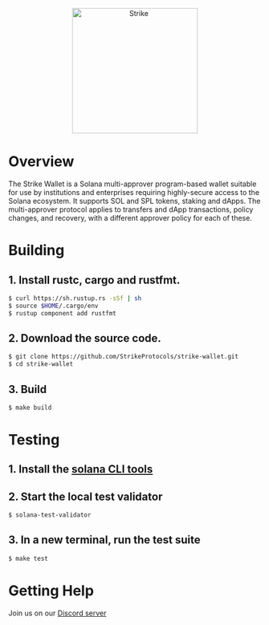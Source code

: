 <p align="center">
  <a href="https://strikeprotocols.com">
    <img alt="Strike" src="https://strikeprotocols.com/wp-content/uploads/2021/11/strike-4C-whitetype@4x.png" width="250" />
  </a>
</p>

# Overview

The Strike Wallet is a Solana multi-approver program-based wallet suitable for
use by institutions and enterprises requiring highly-secure access to the
Solana ecosystem. It supports SOL and SPL tokens, staking and dApps. The
multi-approver protocol applies to transfers and dApp transactions, policy
changes, and recovery, with a different approver policy for each of these.

# Building

## **1. Install rustc, cargo and rustfmt.**

```bash
$ curl https://sh.rustup.rs -sSf | sh
$ source $HOME/.cargo/env
$ rustup component add rustfmt
```

## **2. Download the source code.**

```bash
$ git clone https://github.com/StrikeProtocols/strike-wallet.git
$ cd strike-wallet
```

## **3. Build**

```bash
$ make build
```

# Testing

## **1. Install the [solana CLI tools](https://docs.solana.com/cli/install-solana-cli-tools)**

## **2. Start the local test validator**

```bash
$ solana-test-validator
```

## **3. In a new terminal, run the test suite**

```bash
$ make test
```

# Getting Help

Join us on our [Discord server](https://discord.gg/aVBUCmNU)
